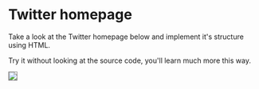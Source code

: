 # Twitter homepage

Take a look at the Twitter homepage below and implement it's structure using HTML. 

Try it without looking at the source code, you'll learn much more this way.

<img  src="https://raw.githubusercontent.com/iampava/practice-exercises/master/html/twitter-homepage/twitter-homepage__example.png" style="border: 1px solid grey" />